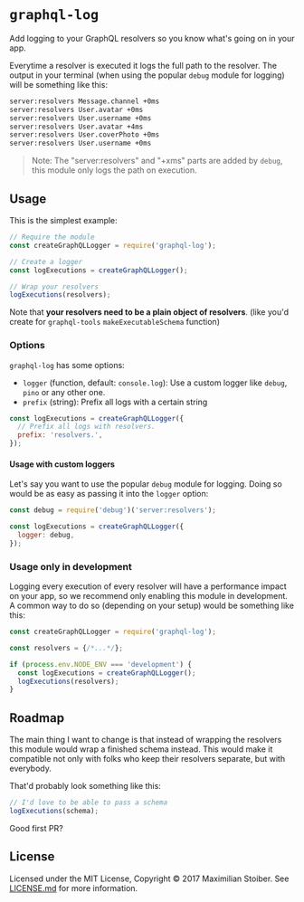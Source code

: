 # `graphql-log`

Add logging to your GraphQL resolvers so you know what's going on in your app.

Everytime a resolver is executed it logs the full path to the resolver. The output in your terminal (when using the popular `debug` module for logging) will be something like this:

```sh
server:resolvers Message.channel +0ms
server:resolvers User.avatar +0ms
server:resolvers User.username +0ms
server:resolvers User.avatar +4ms
server:resolvers User.coverPhoto +0ms
server:resolvers User.username +0ms
```

> Note: The "server:resolvers" and "+xms" parts are added by `debug`, this module only logs the path on execution.

## Usage

This is the simplest example:

```javascript
// Require the module
const createGraphQLLogger = require('graphql-log');

// Create a logger
const logExecutions = createGraphQLLogger();

// Wrap your resolvers
logExecutions(resolvers);
```

Note that **your resolvers need to be a plain object of resolvers**. (like you'd create for `graphql-tools` `makeExecutableSchema` function)

### Options

`graphql-log` has some options:

- `logger` (function, default: `console.log`): Use a custom logger like `debug`, `pino` or any other one.
- `prefix` (string): Prefix all logs with a certain string

```javascript
const logExecutions = createGraphQLLogger({
  // Prefix all logs with resolvers.
  prefix: 'resolvers.',
});
```

#### Usage with custom loggers

Let's say you want to use the popular `debug` module for logging. Doing so would be as easy as passing it into the `logger` option:

```javascript
const debug = require('debug')('server:resolvers');

const logExecutions = createGraphQLLogger({
  logger: debug,
});
```

### Usage only in development

Logging every execution of every resolver will have a performance impact on your app, so we recommend only enabling this module in development. A common way to do so (depending on your setup) would be something like this:

```javascript
const createGraphQLLogger = require('graphql-log');

const resolvers = {/*...*/};

if (process.env.NODE_ENV === 'development') {
  const logExecutions = createGraphQLLogger();
  logExecutions(resolvers);
}
```

## Roadmap

The main thing I want to change is that instead of wrapping the resolvers this module would wrap a finished schema instead. This would make it compatible not only with folks who keep their resolvers separate, but with everybody.

That'd probably look something like this:

```javascript
// I'd love to be able to pass a schema
logExecutions(schema);
```

Good first PR?

## License

Licensed under the MIT License, Copyright ©️ 2017 Maximilian Stoiber. See [LICENSE.md](LICENSE.md) for more information.
